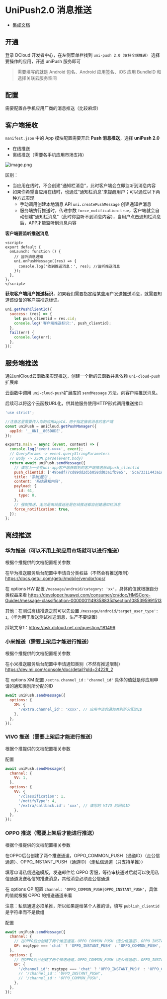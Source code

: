 # UniPush2.0 消息推送

- [集成文档](https://uniapp.dcloud.net.cn/unipush-v2.html)

## 开通

登录 DCloud 开发者中心，在左侧菜单栏找到 `uni-push 2.0（支持全端推送）` 选择要操作的应用，开通 uniPush 服务即可

> 需要填写的就是 Android 包名、Android 应用签名、iOS 应用 BundleID 和 选择关联云服务空间

## 配置

需要配置各手机应用厂商的消息推送（比较麻烦）

## 客户端接收

`manifest.json` 中的 App 模块配置需要开启 **Push 消息推送**，选择 **uniPush 2.0**

- 在线推送
- 离线推送（需要各手机应用市场支持）

![image.png](https://cdn.nlark.com/yuque/0/2024/png/35988724/1709176914560-f6f41a55-e1fe-447f-a100-85405e8bb29b.png#averageHue=%23282922&clientId=u982b43a1-542d-4&from=paste&height=377&id=VhXvr&originHeight=453&originWidth=598&originalType=binary&ratio=1.2000000476837158&rotation=0&showTitle=false&size=34522&status=done&style=none&taskId=u9276f155-0641-4bee-8125-9c3e295db10&title=&width=498.33331353134656)

区别：

- 当应用在线时，不会创建“通知栏消息”，此时客户端会立即监听到消息内容
- 如果你希望当应用在线时，也通过“通知栏消息”来提醒用户；可以通过以下两种方式实现
  - 手动调用创建本地消息 API `uni.createPushMessage` 创建通知栏消息
  - 服务端执行推送时，传递参数 `force_notification:true`，客户端就会自动创建“通知栏消息”（此时你监听不到消息内容），当用户点击通知栏消息后，APP才能监听到消息内容

**客户端要监听推送消息**

```vue
<script>
export default {
  onLaunch: function () {
    // 监听消息通知
    uni.onPushMessage((res) => {
      console.log('收到推送消息：', res); //监听推送消息
    });
  },
};
</script>
```

**获取客户端用户推送标识**，如果我们需要指定给某些用户发送推送消息，就需要知道该设备的客户端推送标识。

```javascript
uni.getPushClientId({
  success: (res) => {
    let push_clientid = res.cid;
    console.log('客户端推送标识:', push_clientid);
  },
  fail(err) {
    console.log(err);
  },
});
```

## 服务端推送

通过uniCloud云函数来实现推送，创建一个新的云函数并且依赖 `uni-cloud-push` 扩展库

云函数中调用 `uni-cloud-push`扩展库的 `sendMessage` 方法，向客户端推送消息。

后续可以将这个云函数URL化，供其他服务使用HTTP形式调用推送接口

```javascript
'use strict';

//注意这里需要传入你的应用appId，用于指定接收消息的客户端
const uniPush = uniCloud.getPushManager({
  appId: '__UNI__805D8DE',
});

exports.main = async (event, context) => {
  console.log('event->>>>', event);
  // QueryParams -> event.queryStringParameters
  // Body -> JSON.parse(event.body)
  return await uniPush.sendMessage({
    // 填写上一步在uni-app客户端获取到的客户端推送标识push_clientid
    push_clientid: ['49bedf77cd89dd2d5b058dd03a1fb9e5', '5ca73311443a1d14a91365f52be82345'],
    title: '系统通知',
    content: '系统通知内容',
    payload: {
      id: 61,
      type: 0,
    },
    // 强制推送，无论是离线推送还是在线推送都自创建通知栏消息
    force_notification: true,
  });
};
```

## 离线推送

### 华为推送（可以不用上架应用市场就可以进行推送）

根据个推提供的文档配置相关参数

在华为推送服务后台配置中申请自分类权益（不然会有推送限制）https://docs.getui.com/getui/mobile/vendor/qps/

在 options HW 配置 `/message/android/category: 'xx'`，具体的值就根据自分类权益来看 https://developer.huawei.com/consumer/cn/doc/HMSCore-Guides/message-classification-0000001149358835#section1085395991513

其他：在测试离线推送之前可以先设置 `/message/android/target_user_type': 1`,（华为用于发送测试推送消息，生产不要设置）

踩坑文章1：https://ask.dcloud.net.cn/question/181496

### 小米推送（需要上架后才能进行推送）

根据个推提供的文档配置相关参数

在小米推送服务后台配置中申请通知类别（不然有推送限制）https://dev.mi.com/console/doc/detail?pId=2422#_2

在 options XM 配置 `/extra.channel_id：'channel_id'` 具体的值就是你应用申请的通知类别所分配的ID

```js
await uniPush.sendMessage({
  options: {
    XM: {
      '/extra.channel_id': 'xxxx', // 应用申请的通知类别所分配的ID
    },
  },
});
```

### VIVO 推送（需要上架后才能进行推送）

根据个推提供的文档配置相关参数

配置

```js
await uniPush.sendMessage({
  channel: {
    VV: 1,
  },
  options: {
    VV: {
      '/classification': 1,
      '/notifyType': 4,
      '/extra/callback.id': 'xxx', // 填写的 VIVO 的回执ID
    },
  },
});
```

### OPPO 推送（需要上架后才能进行推送）

根据个推提供的文档配置相关参数

在OPPO后台创建了两个推送通道，OPPO_COMMON_PUSH（通道ID）（走公信通道）、OPPO_INSTANT_PUSH（通道ID）（走私信通道（只支持单推））

填写申请私信通道模版，发送邮件给 OPPO 客服，等待审核通过后就可以使用私信通道发送私信的推送消息，其他消息必须走公信通道

在 options OP 配置 `channel: 'OPPO_COMMON_PUSH|OPPO_INSTANT_PUSH'`，具体的值就根据 OPPO 的推送通道来看

注意：私信通道必须单推，所以如果是给某个人推的话，填写 `publish_clientid` 是字符串而不是数组

配置

```js
await uniPush.sendMessage({
  channel: {
    // 在OPPO后台创建了两个推送通道，OPPO_COMMON_PUSH（走公信通道）、OPPO_INSTANT_PUSH（走私信通道（只支持单推））
    OP: msgtype === 'chat' ? 'OPPO_INSTANT_PUSH' : 'OPPO_COMMON_PUSH',
  },
  options: {
    // 在OPPO后台创建了两个推送通道，OPPO_COMMON_PUSH（走公信通道）、OPPO_INSTANT_PUSH（走私信通道（只支持单推））
    OP: {
      '/channel_id': msgtype === 'chat' ? 'OPPO_INSTANT_PUSH' : 'OPPO_COMMON_PUSH',
      // '/channel_id': 'OPPO_INSTANT_PUSH',
      // '/channel_id': 'OPPO_COMMON_PUSH',
    },
  },
});
```
